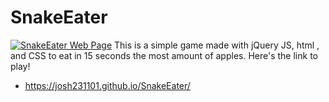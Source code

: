 # SnakeEater
[<img src="https://i.ibb.co/PhkDLH9/Snake-Eater.png" alt="SnakeEater Web Page">](https://josh231101.github.io/SnakeEater/)
This is a simple game made with jQuery JS, html , and CSS to eat in 15 seconds the most amount of apples.
Here's the link to play!
* https://josh231101.github.io/SnakeEater/
